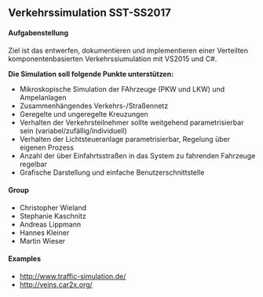 ## Verkehrssimulation SST-SS2017

#### Aufgabenstellung ####
Ziel ist das entwerfen, dokumentieren und implementieren
einer Verteilten komponentenbasierten Verkehrssiumulation mit VS2015 und C#.

**Die Simulation soll folgende Punkte unterstützen:**
* Mikroskopische Simulation der FAhrzeuge (PKW und LKW) und Ampelanlagen
* Zusammenhängendes Verkehrs-/Straßennetz
* Geregelte und ungeregelte Kreuzungen
* Verhalten der Verkehrsteilnehmer sollte weitgehend parametrisierbar sein (variabel/zufällig/individuell)
* Verhalten der Lichtsteueranlage parametrisierbar, Regelung über eigenen Prozess
* Anzahl der über Einfahrtsstraßen in das System zu fahrenden Fahrzeuge regelbar
* Grafische Darstellung und einfache Benutzerschnittstelle

#### Group ####
* Christopher Wieland
* Stephanie Kaschnitz
* Andreas Lippmann
* Hannes Kleiner
* Martin Wieser

#### Examples ####
+ http://www.traffic-simulation.de/
+ http://veins.car2x.org/
